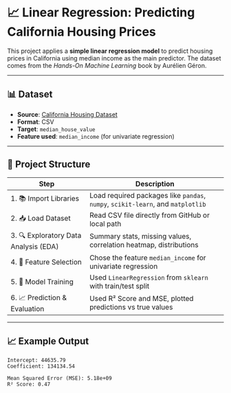 # 📈 Linear Regression: Predicting California Housing Prices

This project applies a **simple linear regression model** to predict housing prices in California using median income as the main predictor. The dataset comes from the *Hands-On Machine Learning* book by Aurélien Géron.

---

## 📊 Dataset

- **Source**: [California Housing Dataset](https://github.com/ageron/handson-ml/tree/master/datasets/housing)
- **Format**: CSV
- **Target**: `median_house_value`
- **Feature used**: `median_income` (for univariate regression)

---

## 🔎 Project Structure

| Step | Description |
|------|-------------|
| 1. 📚 Import Libraries | Load required packages like `pandas`, `numpy`, `scikit-learn`, and `matplotlib` |
| 2. 📥 Load Dataset | Read CSV file directly from GitHub or local path |
| 3. 🔍 Exploratory Data Analysis (EDA) | Summary stats, missing values, correlation heatmap, distributions |
| 4. 🎯 Feature Selection | Chose the feature `median_income` for univariate regression |
| 5. 🤖 Model Training | Used `LinearRegression` from `sklearn` with train/test split |
| 6. 📈 Prediction & Evaluation | Used R² Score and MSE, plotted predictions vs true values |

---

## 📈 Example Output

```text
Intercept: 44635.79
Coefficient: 134134.54

Mean Squared Error (MSE): 5.18e+09
R² Score: 0.47

